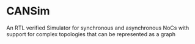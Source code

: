 # CANSim
An RTL verified Simulator for synchronous and asynchronous NoCs with support for complex topologies that can be represented as a graph
